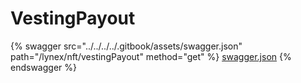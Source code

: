 # VestingPayout

{% swagger src="../../../../.gitbook/assets/swagger.json" path="/lynex/nft/vestingPayout" method="get" %}
[swagger.json](../../../../.gitbook/assets/swagger.json)
{% endswagger %}
